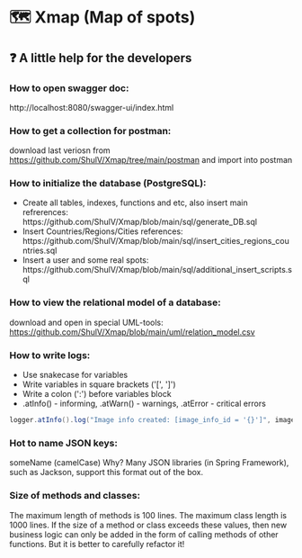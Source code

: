 # :world_map: Xmap (Map of spots)
## :question: A little help for the developers
### How to open swagger doc:
http://localhost:8080/swagger-ui/index.html
### How to get a collection for postman:
download last veriosn from https://github.com/ShulV/Xmap/tree/main/postman and import into postman 
### How to initialize the database (PostgreSQL):
<ul>
  <li>Create all tables, indexes, functions and etc, also insert main refrerences: https://github.com/ShulV/Xmap/blob/main/sql/generate_DB.sql</li>
  <li>Insert Countries/Regions/Cities references: https://github.com/ShulV/Xmap/blob/main/sql/insert_cities_regions_countries.sql</li>
  <li>Insert a user and some real spots: https://github.com/ShulV/Xmap/blob/main/sql/additional_insert_scripts.sql</li>
</ul>

### How to view the relational model of a database:
download and open in special UML-tools: https://github.com/ShulV/Xmap/blob/main/uml/relation_model.csv

### How to write logs:
<ul>
  <li>Use snakecase for variables</li>
  <li>Write variables in square brackets ('[', ']')</li>
  <li>Write a colon (':') before variables block</li>
  <li>.atInfo() - informing, .atWarn() - warnings, .atError - critical errors</li>
</ul>

```java
logger.atInfo().log("Image info created: [image_info_id = '{}']", imageInfo.getId());
```

### Hot to name JSON keys: 
someName (camelCase)
Why? Many JSON libraries (in Spring Framework), such as Jackson, support this format out of the box.

### Size of methods and classes:
The maximum length of methods is 100 lines. The maximum class length is 1000 lines.
If the size of a method or class exceeds these values, then new business logic can only be added in the form of calling methods of other functions. 
But it is better to carefully refactor it!

